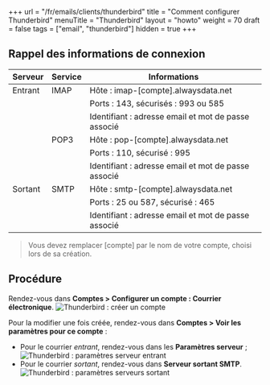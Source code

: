 +++
url = "/fr/emails/clients/thunderbird"
title = "Comment configurer Thunderbird"
menuTitle = "Thunderbird"
layout = "howto"
weight = 70
draft = false
tags = ["email", "thunderbird"]
hidden = true
+++

## Rappel des informations de connexion

Serveur|Service|Informations
---|---|---
Entrant|IMAP|Hôte : imap-[compte].alwaysdata.net
|||Ports : 143, sécurisés : 993 ou 585
|||Identifiant : adresse email et mot de passe associé
||POP3|Hôte : pop-[compte].alwaysdata.net
|||Ports : 110, sécurisé : 995
|||Identifiant : adresse email et mot de passe associé
Sortant|SMTP|Hôte : smtp-[compte].alwaysdata.net
|||Ports : 25 ou 587, sécurisé : 465
|||Identifiant : adresse email et mot de passe associé

> Vous devez remplacer [compte] par le nom de votre compte, choisi lors de sa création.

## Procédure

Rendez-vous dans **Comptes > Configurer un compte : Courrier électronique**.
![Thunderbird : créer un compte](/en/platform/emails/clients/thunderbird_new-account_fr.png)

Pour la modifier une fois créée, rendez-vous dans **Comptes > Voir les paramètres pour ce compte** :

- Pour le courrier _entrant_, rendez-vous dans les **Paramètres serveur** ;
![Thunderbird : paramètres serveur entrant](/en/platform/emails/clients/thunderbird_imap-settings_fr.png)
- Pour le courrier _sortant_, rendez-vous dans **Serveur sortant SMTP**.
![Thunderbird : paramètres serveurs sortant](/en/platform/emails/clients/thunderbird_smtp-settings_fr.png)

